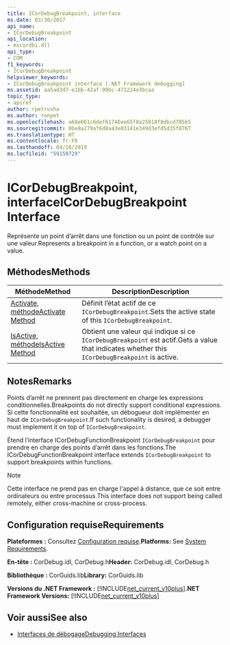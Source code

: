 ```yaml
---
title: ICorDebugBreakpoint, interface
ms.date: 03/30/2017
api_name:
- ICorDebugBreakpoint
api_location:
- mscordbi.dll
api_type:
- COM
f1_keywords:
- ICorDebugBreakpoint
helpviewer_keywords:
- ICorDebugBreakpoint interface [.NET Framework debugging]
ms.assetid: aa5ad3d7-e1bb-42af-99bc-471224e3bcaa
topic_type:
- apiref
author: rpetrusha
ms.author: ronpet
ms.openlocfilehash: a68e061c6def61746ee65f8a25818f8dbcd785b5
ms.sourcegitcommit: 0be8a279af6d8a43e03141e349d3efd5d35f8767
ms.translationtype: HT
ms.contentlocale: fr-FR
ms.lasthandoff: 04/18/2019
ms.locfileid: "59159729"
---
```

# <a name="icordebugbreakpoint-interface"></a><span data-ttu-id="bc038-102">ICorDebugBreakpoint, interface</span><span class="sxs-lookup"><span data-stu-id="bc038-102">ICorDebugBreakpoint Interface</span></span>

<span data-ttu-id="bc038-103">Représente un point d’arrêt dans une fonction ou un point de contrôle sur une valeur.</span><span class="sxs-lookup"><span data-stu-id="bc038-103">Represents a breakpoint in a function, or a watch point on a value.</span></span>  
  
## <a name="methods"></a><span data-ttu-id="bc038-104">Méthodes</span><span class="sxs-lookup"><span data-stu-id="bc038-104">Methods</span></span>  
  
|<span data-ttu-id="bc038-105">Méthode</span><span class="sxs-lookup"><span data-stu-id="bc038-105">Method</span></span>|<span data-ttu-id="bc038-106">Description</span><span class="sxs-lookup"><span data-stu-id="bc038-106">Description</span></span>|  
|------------|-----------------|  
|[<span data-ttu-id="bc038-107">Activate, méthode</span><span class="sxs-lookup"><span data-stu-id="bc038-107">Activate Method</span></span>](../../../../docs/framework/unmanaged-api/debugging/icordebugbreakpoint-activate-method.md)|<span data-ttu-id="bc038-108">Définit l’état actif de ce `ICorDebugBreakpoint`.</span><span class="sxs-lookup"><span data-stu-id="bc038-108">Sets the active state of this `ICorDebugBreakpoint`.</span></span>|  
|[<span data-ttu-id="bc038-109">IsActive, méthode</span><span class="sxs-lookup"><span data-stu-id="bc038-109">IsActive Method</span></span>](../../../../docs/framework/unmanaged-api/debugging/icordebugbreakpoint-isactive-method.md)|<span data-ttu-id="bc038-110">Obtient une valeur qui indique si ce `ICorDebugBreakpoint` est actif.</span><span class="sxs-lookup"><span data-stu-id="bc038-110">Gets a value that indicates whether this `ICorDebugBreakpoint` is active.</span></span>|  
  
## <a name="remarks"></a><span data-ttu-id="bc038-111">Notes</span><span class="sxs-lookup"><span data-stu-id="bc038-111">Remarks</span></span>  
 <span data-ttu-id="bc038-112">Points d’arrêt ne prennent pas directement en charge les expressions conditionnelles.</span><span class="sxs-lookup"><span data-stu-id="bc038-112">Breakpoints do not directly support conditional expressions.</span></span> <span data-ttu-id="bc038-113">Si cette fonctionnalité est souhaitée, un débogueur doit implémenter en haut de `ICorDebugBreakpoint`.</span><span class="sxs-lookup"><span data-stu-id="bc038-113">If such functionality is desired, a debugger must implement it on top of `ICorDebugBreakpoint`.</span></span>  
  
 <span data-ttu-id="bc038-114">Étend l’interface ICorDebugFunctionBreakpoint `ICorDebugBreakpoint` pour prendre en charge des points d’arrêt dans les fonctions.</span><span class="sxs-lookup"><span data-stu-id="bc038-114">The ICorDebugFunctionBreakpoint interface extends `ICorDebugBreakpoint` to support breakpoints within functions.</span></span>  
  
> [!NOTE]
>  <span data-ttu-id="bc038-115">Cette interface ne prend pas en charge l'appel à distance, que ce soit entre ordinateurs ou entre processus.</span><span class="sxs-lookup"><span data-stu-id="bc038-115">This interface does not support being called remotely, either cross-machine or cross-process.</span></span>  
  
## <a name="requirements"></a><span data-ttu-id="bc038-116">Configuration requise</span><span class="sxs-lookup"><span data-stu-id="bc038-116">Requirements</span></span>  
 <span data-ttu-id="bc038-117">**Plateformes :** Consultez [Configuration requise](../../../../docs/framework/get-started/system-requirements.md).</span><span class="sxs-lookup"><span data-stu-id="bc038-117">**Platforms:** See [System Requirements](../../../../docs/framework/get-started/system-requirements.md).</span></span>  
  
 <span data-ttu-id="bc038-118">**En-tête :** CorDebug.idl, CorDebug.h</span><span class="sxs-lookup"><span data-stu-id="bc038-118">**Header:** CorDebug.idl, CorDebug.h</span></span>  
  
 <span data-ttu-id="bc038-119">**Bibliothèque :** CorGuids.lib</span><span class="sxs-lookup"><span data-stu-id="bc038-119">**Library:** CorGuids.lib</span></span>  
  
 <span data-ttu-id="bc038-120">**Versions du .NET Framework :** [!INCLUDE[net_current_v10plus](../../../../includes/net-current-v10plus-md.md)]</span><span class="sxs-lookup"><span data-stu-id="bc038-120">**.NET Framework Versions:** [!INCLUDE[net_current_v10plus](../../../../includes/net-current-v10plus-md.md)]</span></span>  
  
## <a name="see-also"></a><span data-ttu-id="bc038-121">Voir aussi</span><span class="sxs-lookup"><span data-stu-id="bc038-121">See also</span></span>

- [<span data-ttu-id="bc038-122">Interfaces de débogage</span><span class="sxs-lookup"><span data-stu-id="bc038-122">Debugging Interfaces</span></span>](../../../../docs/framework/unmanaged-api/debugging/debugging-interfaces.md)
